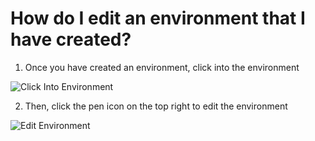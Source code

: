 # How do I edit an environment that I have created?
1) Once you have created an environment, click into the environment

![Click Into Environment](https://user-images.githubusercontent.com/21239137/40559018-3f323a62-604d-11e8-8a8f-4aad87ae3360.png)

2) Then, click the pen icon on the top right to edit the environment

![Edit Environment](https://user-images.githubusercontent.com/21239137/40558607-b96ed54e-604b-11e8-85a7-384a567b6dd4.png)
